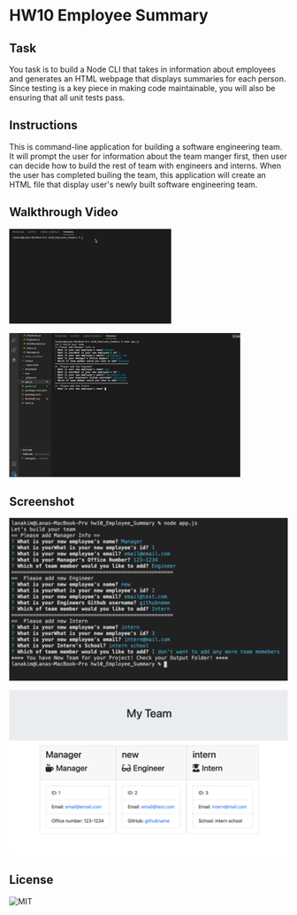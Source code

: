 # HW10 Employee Summary

## Task

You task is to build a Node CLI that takes in information about employees and generates an HTML webpage that displays summaries for each person. Since testing is a key piece in making code maintainable, you will also be ensuring that all unit tests pass.

## Instructions

This is command-line application for building a software engineering team. It will prompt the user for information about the team manger first, then user can decide how to build the rest of team with engineers and interns. When the user has completed builing the team, this application will create an HTML file that display user's newly built software engineering team.

## Walkthrough Video

![demo1](./Assets/demo1.gif)

![demo2](./Assets/demo2.gif)

## Screenshot

![screenshot1](./Assets/screenshot1.png)

![screenshot2](./Assets/screenshot2.png)

## License

![MIT](https://img.shields.io/badge/License-MIT-yellow.svg)
